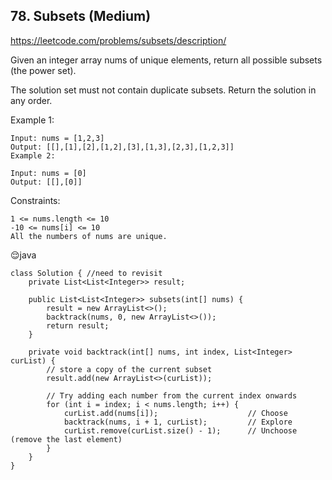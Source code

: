 ## 78. Subsets (Medium)
https://leetcode.com/problems/subsets/description/

Given an integer array nums of unique elements, return all possible subsets (the power set).

The solution set must not contain duplicate subsets. Return the solution in any order.

 

Example 1:
    
    Input: nums = [1,2,3]
    Output: [[],[1],[2],[1,2],[3],[1,3],[2,3],[1,2,3]]
    Example 2:
    
    Input: nums = [0]
    Output: [[],[0]]
 

Constraints:
    
    1 <= nums.length <= 10
    -10 <= nums[i] <= 10
    All the numbers of nums are unique.
  
  😌java
  
    class Solution { //need to revisit
        private List<List<Integer>> result;
    
        public List<List<Integer>> subsets(int[] nums) {
            result = new ArrayList<>();
            backtrack(nums, 0, new ArrayList<>());
            return result;
        }
    
        private void backtrack(int[] nums, int index, List<Integer> curList) {
            // store a copy of the current subset
            result.add(new ArrayList<>(curList));
    
            // Try adding each number from the current index onwards
            for (int i = index; i < nums.length; i++) {
                curList.add(nums[i]);                    // Choose
                backtrack(nums, i + 1, curList);         // Explore
                curList.remove(curList.size() - 1);      // Unchoose (remove the last element)
            }
        }
    }


